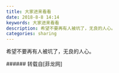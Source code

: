 ```yaml
---
title: 大家进来看看
date: 2018-8-8 14:14
keywords: 大家进来看看
description: 希望不要再有人被坑了，无良的人心。
categories: sharing
---
```

<td class="t_f" id="postmessage_1610759">

希望不要再有人被坑了，无良的人心。<br/>
<img alt="" border="0" class="zoom" data-cf-modified-9ac5e7d7856259330355a589-="" file="http://www.flw.ph/data/appbyme/upload/image/201808/08/uXxUVOCRMFAi.jpg" id="aimg_YcZs8" lazyloadthumb="1" onclick="" onmouseover="" src="http://www.flw.ph/data/appbyme/upload/image/201808/08/uXxUVOCRMFAi.jpg"/><br/>
<img alt="" border="0" class="zoom" data-cf-modified-9ac5e7d7856259330355a589-="" file="http://www.flw.ph/data/appbyme/upload/image/201808/08/NOsK1AqcYa5c.jpg" id="aimg_PJ36Z" lazyloadthumb="1" onclick="" onmouseover="" src="http://www.flw.ph/data/appbyme/upload/image/201808/08/NOsK1AqcYa5c.jpg"/><br/>
<img alt="" border="0" class="zoom" data-cf-modified-9ac5e7d7856259330355a589-="" file="http://www.flw.ph/data/appbyme/upload/image/201808/08/3WPy09wyON6F.jpg" id="aimg_DC5h4" lazyloadthumb="1" onclick="" onmouseover="" src="http://www.flw.ph/data/appbyme/upload/image/201808/08/3WPy09wyON6F.jpg"/><br/>
<img alt="" border="0" class="zoom" data-cf-modified-9ac5e7d7856259330355a589-="" file="http://www.flw.ph/data/appbyme/upload/image/201808/08/u1Xuitfb2pxr.jpg" id="aimg_Fuzt6" lazyloadthumb="1" onclick="" onmouseover="" src="http://www.flw.ph/data/appbyme/upload/image/201808/08/u1Xuitfb2pxr.jpg"/><br/>
<img alt="" border="0" class="zoom" data-cf-modified-9ac5e7d7856259330355a589-="" file="http://www.flw.ph/data/appbyme/upload/image/201808/08/oQiqqRriLjzf.jpg" id="aimg_cm11l" lazyloadthumb="1" onclick="" onmouseover="" src="http://www.flw.ph/data/appbyme/upload/image/201808/08/oQiqqRriLjzf.jpg"/><br/>
<img alt="" border="0" class="zoom" data-cf-modified-9ac5e7d7856259330355a589-="" file="http://www.flw.ph/data/appbyme/upload/image/201808/08/88RXZi9gGb4Q.jpg" id="aimg_N86Yc" lazyloadthumb="1" onclick="" onmouseover="" src="http://www.flw.ph/data/appbyme/upload/image/201808/08/88RXZi9gGb4Q.jpg"/><br/>
</td>
###### 转载自[菲龙网]